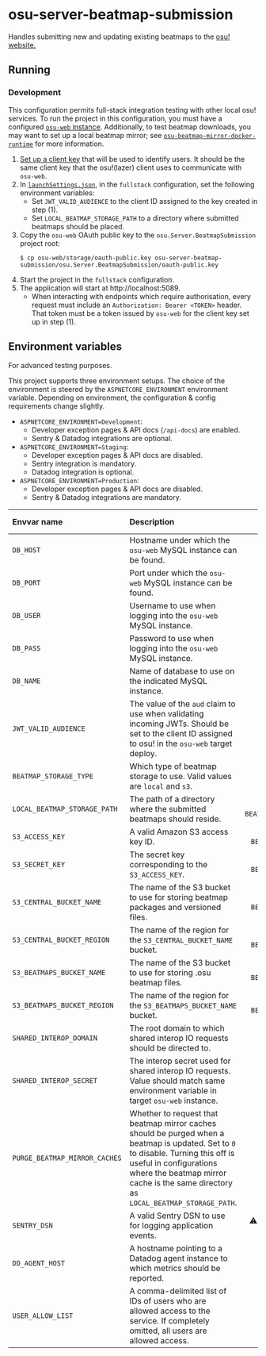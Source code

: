 # osu-server-beatmap-submission

Handles submitting new and updating existing beatmaps to the [osu! website.](https://osu.ppy.sh/)

## Running

### Development

This configuration permits full-stack integration testing with other local osu! services.
To run the project in this configuration, you must have a configured [`osu-web` instance](https://github.com/ppy/osu-web/blob/master/SETUP.md).
Additionally, to test beatmap downloads, you may want to set up a local beatmap mirror; see [`osu-beatmap-mirror-docker-runtime`](https://github.com/ThePooN/osu-beatmap-mirror-docker-runtime) for more information.

1. [Set up a client key](https://github.com/ppy/osu-web/blob/master/SETUP.md#use-the-api-from-osu) that will be used to identify users. It should be the same client key that the osu!(lazer) client uses to communicate with `osu-web`.
2. In [`launchSettings.json`](osu.Server.BeatmapSubmission/Properties/launchSettings.json), in the `fullstack` configuration, set the following environment variables:
   - Set `JWT_VALID_AUDIENCE` to the client ID assigned to the key created in step (1).
   - Set `LOCAL_BEATMAP_STORAGE_PATH` to a directory where submitted beatmaps should be placed.
3. Copy the `osu-web` OAuth public key to the `osu.Server.BeatmapSubmission` project root:
   ```
   $ cp osu-web/storage/oauth-public.key osu-server-beatmap-submission/osu.Server.BeatmapSubmission/oauth-public.key
   ```
4. Start the project in the `fullstack` configuration.
5. The application will start at http://localhost:5089.
   - When interacting with endpoints which require authorisation, every request must include an `Authorization: Bearer <TOKEN>` header. That token must be a token issued by `osu-web` for the client key set up in step (1).

## Environment variables

For advanced testing purposes.

This project supports three environment setups.
The choice of the environment is steered by the `ASPNETCORE_ENVIRONMENT` environment variable.
Depending on environment, the configuration & config requirements change slightly.

- `ASPNETCORE_ENVIRONMENT=Development`:
  - Developer exception pages & API docs (`/api-docs`) are enabled.
  - Sentry & Datadog integrations are optional.
- `ASPNETCORE_ENVIRONMENT=Staging`:
   - Developer exception pages & API docs are disabled.
   - Sentry integration is mandatory.
   - Datadog integration is optional.
- `ASPNETCORE_ENVIRONMENT=Production`:
   - Developer exception pages & API docs are disabled.
   - Sentry & Datadog integrations are mandatory.

| Envvar name                   | Description                                                                                                                                                                                                                                         |              Mandatory?               | Default value |
|:------------------------------|:----------------------------------------------------------------------------------------------------------------------------------------------------------------------------------------------------------------------------------------------------|:-------------------------------------:|:--------------|
| `DB_HOST`                     | Hostname under which the `osu-web` MySQL instance can be found.                                                                                                                                                                                     |                 ❌ No                  | `localhost`   |
| `DB_PORT`                     | Port under which the `osu-web` MySQL instance can be found.                                                                                                                                                                                         |                 ❌ No                  | `3306`        |
| `DB_USER`                     | Username to use when logging into the `osu-web` MySQL instance.                                                                                                                                                                                     |                 ❌ No                  | `root`        |
| `DB_PASS`                     | Password to use when logging into the `osu-web` MySQL instance.                                                                                                                                                                                     |                 ❌ No                  | `""`          |
| `DB_NAME`                     | Name of database to use on the indicated MySQL instance.                                                                                                                                                                                            |                 ❌ No                  | `osu`         |
| `JWT_VALID_AUDIENCE`          | The value of the `aud` claim to use when validating incoming JWTs. Should be set to the client ID assigned to osu! in the `osu-web` target deploy.                                                                                                  |                ✔️ Yes                 | None          |
| `BEATMAP_STORAGE_TYPE`        | Which type of beatmap storage to use. Valid values are `local` and `s3`.                                                                                                                                                                            |                ✔️ Yes                 | None          |
| `LOCAL_BEATMAP_STORAGE_PATH`  | The path of a directory where the submitted beatmaps should reside.                                                                                                                                                                                 |  ⚠️ If `BEATMAP_STORAGE_TYPE=local`   | None          |
| `S3_ACCESS_KEY`               | A valid Amazon S3 access key ID.                                                                                                                                                                                                                    |    ⚠ If `BEATMAP_STORAGE_TYPE=s3`     | None          |
| `S3_SECRET_KEY`               | The secret key corresponding to the `S3_ACCESS_KEY`.                                                                                                                                                                                                |    ⚠ If `BEATMAP_STORAGE_TYPE=s3`     | None          |
| `S3_CENTRAL_BUCKET_NAME`      | The name of the S3 bucket to use for storing beatmap packages and versioned files.                                                                                                                                                                  |    ⚠ If `BEATMAP_STORAGE_TYPE=s3`     | None          |
| `S3_CENTRAL_BUCKET_REGION`    | The name of the region for the `S3_CENTRAL_BUCKET_NAME` bucket.                                                                                                                                                                                     |    ⚠ If `BEATMAP_STORAGE_TYPE=s3`     | None          |
| `S3_BEATMAPS_BUCKET_NAME`     | The name of the S3 bucket to use for storing .osu beatmap files.                                                                                                                                                                                    |    ⚠ If `BEATMAP_STORAGE_TYPE=s3`     | None          |
| `S3_BEATMAPS_BUCKET_REGION`   | The name of the region for the `S3_BEATMAPS_BUCKET_NAME` bucket.                                                                                                                                                                                    |    ⚠ If `BEATMAP_STORAGE_TYPE=s3`     | None          |
| `SHARED_INTEROP_DOMAIN`       | The root domain to which shared interop IO requests should be directed to.                                                                                                                                                                          |                ✔️ Yes                 | None          |
| `SHARED_INTEROP_SECRET`       | The interop secret used for shared interop IO requests. Value should match same environment variable in target `osu-web` instance.                                                                                                                  |                ✔️ Yes                 | None          |
| `PURGE_BEATMAP_MIRROR_CACHES` | Whether to request that beatmap mirror caches should be purged when a beatmap is updated. Set to `0` to disable. Turning this off is useful in configurations where the beatmap mirror cache is the same directory as `LOCAL_BEATMAP_STORAGE_PATH`. |                 ❌ No                  | `1`           |
| `SENTRY_DSN`                  | A valid Sentry DSN to use for logging application events.                                                                                                                                                                                           | ⚠ In staging & production environment | None          | 
| `DD_AGENT_HOST`               | A hostname pointing to a Datadog agent instance to which metrics should be reported.                                                                                                                                                                |      ⚠ In production environment      | None          | 
| `USER_ALLOW_LIST`             | A comma-delimited list of IDs of users who are allowed access to the service. If completely omitted, all users are allowed access.                                                                                                                  |                 ❌ No                  | None          |